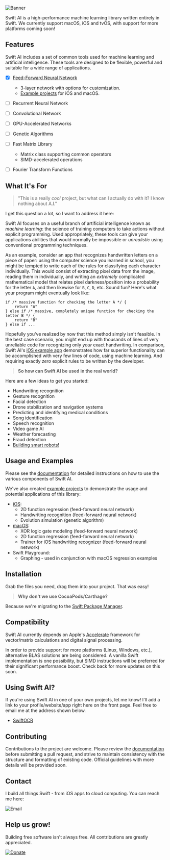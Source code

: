 ![Banner](https://github.com/Swift-AI/Swift-AI/blob/master/SiteAssets/logo/banner.png)

Swift AI is a high-performance machine learning library written entirely in Swift.
We currently support macOS, iOS and tvOS, with support for more platforms coming soon!

## Features
Swift AI includes a set of common tools used for machine learning and artificial intelligence. These tools are designed to be flexible, powerful and suitable for a wide range of applications.

- [x] [Feed-Forward Neural Network](https://github.com/Swift-AI/NeuralNet)
    * 3-layer network with options for customization.
    * [Example projects](https://github.com/Swift-AI/Swift-AI/blob/master/Documentation/Examples.md) for iOS and macOS.
- [ ] Recurrent Neural Network
- [ ] Convolutional Network
- [ ] GPU-Accelerated Networks
- [ ] Genetic Algorithms
- [ ] Fast Matrix Library
    * Matrix class supporting common operators
    * SIMD-accelerated operations
- [ ] Fourier Transform Functions


## What It's For

> "This is a really *cool* project, but what can I actually do with it? I know nothing about A.I."

I get this question a lot, so I want to address it here:

Swift AI focuses on a useful branch of artificial intelligence known as *machine learning*: the science of training computers to take actions without explicit programming. Used appropriately, these tools can give your applications abilities that would normally be impossible or *unrealistic* using conventional programming techniques.

As an example, consider an app that recognizes handwritten letters on a piece of paper: using the computer science you learned in school, you might be tempted to write each of the rules for classifying each character individually. This would consist of extracting pixel data from the image, reading them in individually, and writing an *extremely* complicated mathematical model that relates pixel darkness/position into a probability for the letter `A`, and then likewise for `B`, `C`, `D`, etc. Sound fun? Here's what your program might eventually look like:

```
if /* massive function for checking the letter A */ {
    return "A"
} else if /* massive, completely unique function for checking the letter B */ { 
    return "B"
} else if ...
```

Hopefully you've realized by now that this method simply isn't feasible. In the best case scenario, you might end up with thousands of lines of very unreliable code for recognizing only *your* exact handwriting. In comparison, Swift AI's [iOS example app](https://github.com/Swift-AI/Swift-AI/tree/master/Documentation/Examples.md#ios) demonstrates how far superior functionality can be accomplished with very few lines of code, using machine learning. And requiring exactly *zero* explicit rules to be written by the developer.

>**So how can Swift AI be used in the real world?**

Here are a few ideas to get you started:
- Handwriting recognition
- Gesture recognition
- Facial detection
- Drone stabilization and navigation systems
- Predicting and identifying medical conditions
- Song identification
- Speech recognition
- Video game AI
- Weather forecasting
- Fraud detection
- [Building smart robots!](https://www.youtube.com/watch?v=99DOwLcbKl8)


## Usage and Examples

Please see the [documentation](https://github.com/Swift-AI/Swift-AI/tree/master/Documentation) for detailed instructions on how to use the various components of Swift AI.

We've also created [example projects](https://github.com/Swift-AI/Swift-AI/tree/master/Documentation/Examples.md) to demonstrate the usage and potential applications of this library:
- [iOS](https://github.com/Swift-AI/Swift-AI/tree/master/Documentation/Examples.md#ios):
    * 2D function regression (feed-forward neural network)
    * Handwriting recognition (feed-forward neural network)
    * Evolution simulation (genetic algorithm)
- [macOS](https://github.com/Swift-AI/Swift-AI/tree/master/Documentation/Examples.md#macos):
    * XOR logic gate modeling (feed-forward neural network)
    * 2D function regression (feed-forward neural network)
    * Trainer for iOS handwriting recognizer (feed-forward neural network)
- Swift Playground:
    * Graphing - used in conjunction with macOS regression examples


## Installation
Grab the files you need, drag them into your project. That was easy!

>**Why don't we use CocoaPods/Carthage?**

Because we're migrating to the [Swift Package Manager](https://swift.org/package-manager/).

## Compatibility
Swift AI currently depends on Apple's [Accelerate](https://developer.apple.com/library/mac/documentation/Accelerate/Reference/AccelerateFWRef/) framework for vector/matrix calculations and digital signal processing.

In order to provide support for more platforms (Linux, Windows, etc.), alternative BLAS solutions are being considered. A vanilla Swift implementation is one possibility, but SIMD instructions will be preferred for their significant performance boost. Check back for more updates on this soon.

## Using Swift AI?
If you're using Swift AI in one of your own projects, let me know! I'll add a link to your profile/website/app right here on the front page. Feel free to email me at the address shown below.

- [SwiftOCR](https://github.com/garnele007/SwiftOCR)

## Contributing
Contributions to the project are welcome. Please review the [documentation](https://github.com/Swift-AI/Swift-AI/tree/master/Documentation) before submitting a pull request, and strive to maintain consistency with the structure and formatting of existing code. Official guidelines with more details will be provided soon.

## Contact
I build all things Swift - from iOS apps to cloud computing. You can reach me here:

![Email](https://github.com/Swift-AI/Swift-AI/blob/master/SiteAssets/Email.png?raw=true)

## Help us grow!
Building free software isn't always free. All contributions are greatly appreciated.

[![Donate](https://github.com/Swift-AI/Swift-AI/blob/master/SiteAssets/DonateButton.png?raw=true)](https://www.paypal.com/cgi-bin/webscr?cmd=_donations&business=3FCBZ7MXZJFG2&lc=US&item_name=Swift%20AI&currency_code=USD&bn=PP%2dDonationsBF%3aDonateButton%2epng%3fraw%3dtrue%3aNonHosted)


